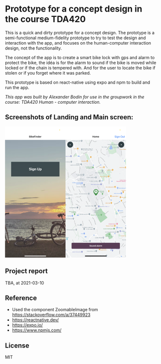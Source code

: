 # Prototype for a concept design in the course TDA420

This is a quick and dirty prototype for a concept design.
The prototype is a semi-functional medium-fidelity prototype to try to test the design and interaction with the app, and focuses on the human-computer interaction design, not the functionality.

The concept of the app is to create a smart bike lock with gps and alarm to protect the bike, the idéa is for the alarm to sound if the bike is moved while locked or if the chain is tempered with. And for the user to locate the bike if stolen or if you forget where it was parked.

This prototype is based on react-native using expo and npm to build and run the app.

_This app was built by Alexander Bodin for use in the groupwork in the course:_
_TDA420 Human - computer interaction._

## Screenshots of Landing and Main screen:

<img src="https://github.com/alexbodin/TDA420/raw/master/app/assets/Screenshot_LandingScreen.png" alt="Screenshot of Landing screen" width="200"/><img src="https://github.com/alexbodin/TDA420/raw/master/app/assets/Screenshot_MainScreen.png" alt="Screenshot of Main screen" width="200"/>

## Project report

TBA, at 2021-03-10

## Reference

- Used the component ZoomableImage from https://stackoverflow.com/a/37449923
- https://reactnative.dev/
- https://expo.io/
- https://www.npmjs.com/

## License

MIT
